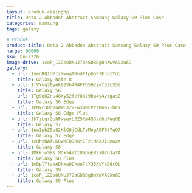 ```yaml
---
layout: produk-casinghp
title: Dota 2 Abbadon Abstract Samsung Galaxy S9 Plus Case
categories: samsung
tags: galaxy

# Produk
product-title: Dota 2 Abbadon Abstract Samsung Galaxy S9 Plus Case
harga: 90000
sku: hn-2226
image-drive: 1coP_1ZQsQUNuJ7OaGDBDgBnXwVA9Xu6O
gallery:
  - url: 1yegRQ1dM1zYwwgTBodFTpG5F3EJozYdq
    title: Galaxy Note 8
  - url: 1fVYuq28yek92Vh4R4FPD592jwT3ZcS5l
    title: Galaxy S6
  - url: 1Tg9qUZnu48Xy52feY8n29ha4y4ytgasE
    title: Galaxy S6 Edge
  - url: 1PMxc30d2oWWCXZ2-w3QMFPYzD6a7-hFY
    title: Galaxy S6 Edge Plus
  - url: 1kTjLgrQuhFwseyb3Z5Km453suhuPegGE
    title: Galaxy S7
  - url: 1nw1pbZSo82KlG8jCdLTvMogAGF047qQ7
    title: Galaxy S7 Edge
  - url: 1cHhzNAfLK8wKEQDRotEFziMdXJILmwxX
    title: Galaxy S8
  - url: 1MkKloSRs_MDk54sttU6QuE82xU7UJaTA
    title: Galaxy S8 Plus
  - url: 1mDplTtaxADkxaOCkoo7sY35XsYcDdrOb
    title: Galaxy S9
  - url: 1coP_1ZQsQUNuJ7OaGDBDgBnXwVA9Xu6O
    title: Galaxy S9 Plus
---
```

